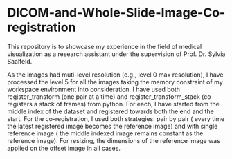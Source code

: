 # DICOM-and-Whole-Slide-Image-Co-registration
This repository is to showcase my experience in the field of medical visualization as a research assistant under the supervision of  Prof. Dr. Sylvia Saalfeld.

As the images had muti-level resolution (e.g., level 0 max resolution), I have processed the level 5 for all the images taking the memory constraint of my workspace environment into consideration.  I have used both register_transform (one pair at a time) and register_transform_stack (co-registers a stack of frames) from python. For each, I have started from the middle index of the dataset and registered towards both the end and the start. For the co-registration, I used both strategies: pair by pair ( every time the latest registered image becomes the reference image) and with single reference image ( the middle indexed image remains constant as the reference image). For resizing, the dimensions of the reference image was applied on the offset image in all cases.
